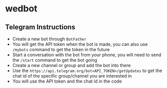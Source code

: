 # wedbot

## Telegram Instructions

- Create a new bot through `BotFather`
- You will get the API token when the bot is made, you can also use `/mybots` command to get the token in the future
- Start a conversation with the bot from your phone, you will need to send the `/start` command to get the bot going
- Create a new channel or group and add the bot into there
- Use the `https://api.telegram.org/bot<API_TOKEN>/getUpdates` to get the chat id of the specific group/channel you are 
  interested in
- You will use the API token and the chat id in the code